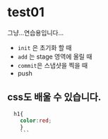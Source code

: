# test01
그냥...연습용입니다...
- `init`  은 초기화 할 때
- `add` 는 stage 영역에 올릴 때
- `commit`은 스냅샷을 찍을 때
- push

## css도 배울 수 있습니다.
``` css
  h1{
    color:red;
    }
    ```
